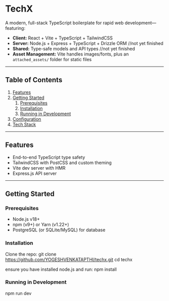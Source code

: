 # TechX

A modern, full-stack TypeScript boilerplate for rapid web development—featuring:

- **Client:** React + Vite + TypeScript + TailwindCSS  
- **Server:** Node.js + Express + TypeScript + Drizzle ORM  //not yet finished
- **Shared:** Type-safe models and API types  //not yet finished
- **Asset Management:** Vite handles images/fonts, plus an `attached_assets/` folder for static files  

---

## Table of Contents

1. [Features](#features)  
2. [Getting Started](#getting-started)  
   1. [Prerequisites](#prerequisites)  
   2. [Installation](#installation)  
   3. [Running in Development](#running-in-development)  
5. [Configuration](#configuration)  
7. [Tech Stack](#tech-stack)

---

## Features

- End-to-end TypeScript type safety  
- TailwindCSS with PostCSS and custom theming  
- Vite dev server with HMR  
- Express.js API server 

---

## Getting Started

### Prerequisites

- Node.js v18+  
- npm (v9+) or Yarn (v1.22+)  
- PostgreSQL (or SQLite/MySQL) for database  

### Installation

Clone the repo:
git clone https://github.com/YOGESHVENKATAPTHI/techx.git
cd techx

ensure you have installed node.js and run:
npm install

### Running in Development
npm run dev
